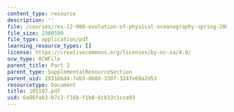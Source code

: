 ```yaml
---
content_type: resource
description: ''
file: /courses/res-12-000-evolution-of-physical-oceanography-spring-2007/6a86fab3b7c2f16bf1b86cb33c1cca93_105107.pdf
file_size: 2380599
file_type: application/pdf
learning_resource_types: []
license: https://creativecommons.org/licenses/by-nc-sa/4.0/
ocw_type: OCWFile
parent_title: Part 2
parent_type: SupplementalResourceSection
parent_uid: 293166d4-7eb3-8b0d-338f-324fe69a2d53
resourcetype: Document
title: 105107.pdf
uid: 6a86fab3-b7c2-f16b-f1b8-6cb33c1cca93
---
```

